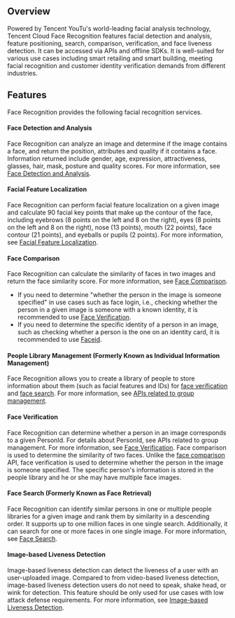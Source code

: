 ## Overview
Powered by Tencent YouTu's world-leading facial analysis technology, Tencent Cloud Face Recognition features facial detection and analysis, feature positioning, search, comparison, verification, and face liveness detection. It can be accessed via APIs and offline SDKs. It is well-suited for various use cases including smart retailing and smart building, meeting facial recognition and customer identity verification demands from different industries.

## Features
Face Recognition provides the following facial recognition services.

#### Face Detection and Analysis
Face Recognition can analyze an image and determine if the image contains a face, and return the position, attributes and quality if it contains a face. Information returned include gender, age, expression, attractiveness, glasses, hair, mask, posture and quality scores. For more information, see [Face Detection and Analysis](https://cloud.tencent.com/document/product/867/32800).

#### Facial Feature Localization
Face Recognition can perform facial feature localization on a given image and calculate 90 facial key points that make up the contour of the face, including eyebrows (8 points on the left and 8 on the right), eyes (8 points on the left and 8 on the right), nose (13 points), mouth (22 points), face contour (21 points), and eyeballs or pupils (2 points). For more information, see [Facial Feature Localization](https://cloud.tencent.com/document/product/867/32779).

#### Face Comparison
Face Recognition can calculate the similarity of faces in two images and return the face similarity score. For more information, see [Face Comparison](https://cloud.tencent.com/document/product/867/32802).
- If you need to determine "whether the person in the image is someone specified" in use cases such as face login, i.e., checking whether the person in a given image is someone with a known identity, it is recommended to use [Face Verification](https://cloud.tencent.com/document/product/867/32806).
- If you need to determine the specific identity of a person in an image, such as checking whether a person is the one on an identity card, it is recommended to use [Faceid](https://cloud.tencent.com/product/faceid).

#### People Library Management (Formerly Known as Individual Information Management)
Face Recognition allows you to create a library of people to store information about them (such as facial features and IDs) for [face verification](https://cloud.tencent.com/document/product/867/32806) and [face search](https://cloud.tencent.com/document/product/867/32798). For more information, see [APIs related to group management](https://cloud.tencent.com/document/product/867/32780).

#### Face Verification
Face Recognition can determine whether a person in an image corresponds to a given PersonId. For details about PersonId, see APIs related to group management. For more information, see [Face Verification](https://cloud.tencent.com/document/product/867/32806).
Face comparison is used to determine the similarity of two faces. Unlike the [face comparison](https://cloud.tencent.com/document/product/867/32802) API, face verification is used to determine whether the person in the image is someone specified. The specific person's information is stored in the people library and he or she may have multiple face images. 

#### Face Search (Formerly Known as Face Retrieval)
Face Recognition can identify similar persons in one or multiple people libraries for a given image and rank them by similarity in a descending order. It supports up to one million faces in one single search. Additionally, it can search for one or more faces in one single image. For more information, see [Face Search](https://cloud.tencent.com/document/product/867/32798).

#### Image-based Liveness Detection
Image-based liveness detection can detect the liveness of a user with an user-uploaded image. Compared to from video-based liveness detection, image-based liveness detection users do not need to speak, shake head, or wink for detection. This feature should be only used for use cases with low attack defense requirements. For more information, see [Image-based Liveness Detection](https://cloud.tencent.com/document/product/867/32804).

